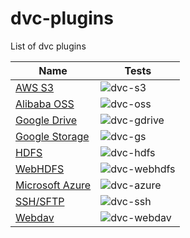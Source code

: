 # dvc-plugins
List of dvc plugins

| Name                                                      | Tests                                                                             |
|-----------------------------------------------------------|-----------------------------------------------------------------------------------|
| [AWS S3](https://github.com/iterative/dvc-s3)             |![dvc-s3](https://github.com/iterative/dvc-s3/workflows/Tests/badge.svg)           |
| [Alibaba OSS](https://github.com/iterative/dvc-oss)       |![dvc-oss](https://github.com/iterative/dvc-oss/workflows/Tests/badge.svg)         |
| [Google Drive](https://github.com/iterative/dvc-gdrive)   |![dvc-gdrive](https://github.com/iterative/dvc-gdrive/workflows/Tests/badge.svg)   |
| [Google Storage](https://github.com/iterative/dvc-gs)     |![dvc-gs](https://github.com/iterative/dvc-gs/workflows/Tests/badge.svg)           |
| [HDFS](https://github.com/iterative/dvc-hdfs)             |![dvc-hdfs](https://github.com/iterative/dvc-hdfs/workflows/Tests/badge.svg)       |
| [WebHDFS](https://github.com/iterative/dvc-webhdfs)       |![dvc-webhdfs](https://github.com/iterative/dvc-webhdfs/workflows/Tests/badge.svg) |
| [Microsoft Azure](https://github.com/iterative/dvc-azure) |![dvc-azure](https://github.com/iterative/dvc-azure/workflows/Tests/badge.svg)     |
| [SSH/SFTP](https://github.com/iterative/dvc-ssh)          |![dvc-ssh](https://github.com/iterative/dvc-ssh/workflows/Tests/badge.svg)         |
| [Webdav](https://github.com/iterative/dvc-webdav)         |![dvc-webdav](https://github.com/iterative/dvc-webdav/workflows/Tests/badge.svg)   |
